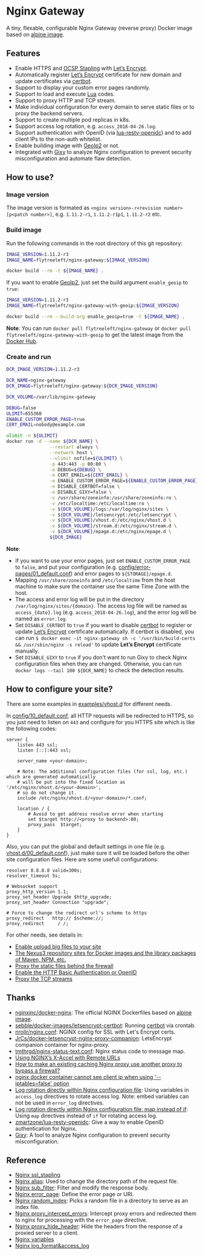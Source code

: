 Nginx Gateway
===============================

A tiny, flexable, configurable Nginx Gateway (reverse proxy) Docker image based on [alpine image](https://hub.docker.com/_/alpine/).

## Features

- Enable HTTPS and [OCSP Stapling](https://tools.ietf.org/html/rfc4366#section-3.6) with [Let’s Encrypt](https://letsencrypt.org/).
- Automatically register [Let’s Encrypt](https://letsencrypt.org/) certificate for new domain and update certificates via [certbot](https://certbot.eff.org/docs/using.html).
- Support to display your custom error pages randomly.
- Support to load and execute [Lua](https://github.com/openresty/lua-nginx-module) codes.
- Support to proxy HTTP and TCP stream.
- Make individual configuration for every domain to serve static files or to proxy the backend servers.
- Support to create multiple pod replicas in k8s.
- Support access log rotation, e.g. `access_2018-04-26.log`.
- Support authentication with OpenID (via [lua-resty-openidc](https://github.com/zmartzone/lua-resty-openidc)) and to add client IPs to the non-auth whitelist.
- Enable building image with [GeoIp2](https://github.com/leev/ngx_http_geoip2_module) or not.
- Integrated with [Gixy](https://github.com/yandex/gixy) to analyze Nginx configuration to prevent security misconfiguration and automate flaw detection.

## How to use?

### Image version

The image version is formated as `<nginx version>-r<revision number>[p<patch number>]`, e.g. `1.11.2-r1`, `1.11.2-r1p1`, `1.11.2-r2` etc.

### Build image

Run the following commands in the root directory of this git repository:

```bash
IMAGE_VERSION=1.11.2-r3
IMAGE_NAME=flytreeleft/nginx-gateway:${IMAGE_VERSION}

docker build --rm -t ${IMAGE_NAME} .
```

If you want to enable [GeoIp2](https://github.com/leev/ngx_http_geoip2_module), just set the build argument `enable_geoip` to `true`:

```bash
IMAGE_VERSION=1.11.2-r3
IMAGE_NAME=flytreeleft/nginx-gateway-with-geoip:${IMAGE_VERSION}

docker build --rm --build-arg enable_geoip=true -t ${IMAGE_NAME} .
```

**Note**: You can run `docker pull flytreeleft/nginx-gateway` or `docker pull flytreeleft/nginx-gateway-with-geoip` to get the latest image from the [Docker Hub](https://hub.docker.com/u/flytreeleft).

### Create and run

```bash
DCR_IMAGE_VERSION=1.11.2-r3

DCR_NAME=nginx-gateway
DCR_IMAGE=flytreeleft/nginx-gateway:${DCR_IMAGE_VERSION}

DCR_VOLUME=/var/lib/nginx-gateway

DEBUG=false
ULIMIT=655360
ENABLE_CUSTOM_ERROR_PAGE=true
CERT_EMAIL=nobody@example.com

ulimit -n ${ULIMIT}
docker run -d --name ${DCR_NAME} \
                --restart always \
                --network host \
                --ulimit nofile=${ULIMIT} \
                -p 443:443 -p 80:80 \
                -e DEBUG=${DEBUG} \
                -e CERT_EMAIL=${CERT_EMAIL} \
                -e ENABLE_CUSTOM_ERROR_PAGE=${ENABLE_CUSTOM_ERROR_PAGE} \
                -e DISABLE_CERTBOT=false \
                -e DISABLE_GIXY=false \
                -v /usr/share/zoneinfo:/usr/share/zoneinfo:ro \
                -v /etc/localtime:/etc/localtime:ro \
                -v ${DCR_VOLUME}/logs:/var/log/nginx/sites \
                -v ${DCR_VOLUME}/letsencrypt:/etc/letsencrypt \
                -v ${DCR_VOLUME}/vhost.d:/etc/nginx/vhost.d \
                -v ${DCR_VOLUME}/stream.d:/etc/nginx/stream.d \
                -v ${DCR_VOLUME}/epage.d:/etc/nginx/epage.d \
                ${DCR_IMAGE}
```

**Note**:
- If you want to use your error pages, just set `ENABLE_CUSTOM_ERROR_PAGE` to `false`, and put your configuration (e.g. [config/error-pages/01_default.conf](./config/error-pages/01_default.conf)) and error pages to `${STORAGE}/epage.d`.
- Mapping `/usr/share/zoneinfo` and `/etc/localtime` from the host machine to make sure the container use the same Time Zone with the host.
- The access and error log will be put in the directory `/var/log/nginx/sites/{domain}`. The access log file will be named as `access_{date}.log` (e.g. `access_2018-04-26.log`), and the error log will be named as `error.log`.
- Set `DISABLE_CERTBOT` to `true` if you want to disable [certbot](https://certbot.eff.org/docs/using.html) to register or update [Let’s Encrypt](https://letsencrypt.org/) certificate automatically. If certbot is disabled, you can run `$ docker exec -it nginx-gateway sh -c '/usr/bin/build-certs && /usr/sbin/nginx -s reload'` to update **Let’s Encrypt** certificate manually.
- Set `DISABLE_GIXY` to `true` if you don't want to run Gixy to check Nginx configuration files when they are changed. Otherwise, you can run `docker logs --tail 100 ${DCR_NAME}` to check the detection results.

## How to configure your site?

There are some examples in [examples/vhost.d](./examples/vhost.d) for different needs.

In [config/10_default.conf](./config/10_default.conf), all HTTP requests will be redirected to HTTPS,
so you just need to listen on `443` and configure for you HTTPS site which is like the following codes:
```nginx
server {
    listen 443 ssl;
    listen [::]:443 ssl;

    server_name <your-domain>;

    # Note: The additional configuration files (for ssl, log, etc.) which are generated automatically
    # will be put into the fixed location as '/etc/nginx/vhost.d/<your-domain>',
    # so do not change it.
    include /etc/nginx/vhost.d/<your-domain>/*.conf;

    location / {
        # Avoid to get address resolve error when starting
        set $target http://<proxy to backend>:80;
        proxy_pass  $target;
    }
}
```

Also, you can put the global and default settings in one file (e.g. [vhost.d/00_default.conf](./examples/vhost.d/00_default.conf)),
just make sure it will be loaded before the other site configuration files. Here are some usefull configurations:
```nginx
resolver 8.8.8.8 valid=300s;
resolver_timeout 5s;

# Websocket support
proxy_http_version 1.1;
proxy_set_header Upgrade $http_upgrade;
proxy_set_header Connection "upgrade";

# Force to change the redirect url's scheme to https
proxy_redirect   http:// $scheme://;
proxy_redirect     / /;
```

For other needs, see details in:
- [Enable upload big files to your site](./examples/vhost.d/git.example.com.conf)
- [The Nexus3 repository sites for Docker images and the library packages of Maven, NPM, etc.](./examples/vhost.d/repo.example.com.conf)
- [Proxy the static files behind the firewall](./examples/vhost.d/static.example.com.conf)
- [Enable the HTTP Basic Authentication or OpenID](./examples/vhost.d/wiki.example.com.conf)
- [Proxy the TCP streams](./examples/stream.d/mysql.conf)

## Thanks

- [nginxinc/docker-nginx](https://github.com/nginxinc/docker-nginx/blob/master/stable/alpine/Dockerfile): The official NGINX Dockerfiles based on [alpine image](https://hub.docker.com/_/alpine/).
- [sebble/docker-images/letsencrypt-certbot](https://github.com/sebble/docker-images/tree/master/letsencrypt-certbot): Running [certbot](https://certbot.eff.org/docs/using.html) via crontab.
- [nrollr/nginx.conf](https://gist.github.com/nrollr/9a39bb636a820fb97eec2ed85e473d38): NGINX config for SSL with Let's Encrypt certs.
- [JrCs/docker-letsencrypt-nginx-proxy-companion](https://github.com/JrCs/docker-letsencrypt-nginx-proxy-companion): LetsEncrypt companion container for nginx-proxy.
- [tmthrgd/nginx-status-text.conf](https://gist.github.com/tmthrgd/3504859568e1dba9ee80e260f974a708): Nginx status code to message map.
- [Using NGINX’s X-Accel with Remote URLs](https://www.mediasuite.co.nz/blog/proxying-s3-downloads-nginx/)
- [How to make an existing caching Nginx proxy use another proxy to bypass a firewall?](https://serverfault.com/questions/583743/how-to-make-an-existing-caching-nginx-proxy-use-another-proxy-to-bypass-a-firewa#683955)
- [nginx docker container cannot see client ip when using '--iptables=false' option](http://serverfault.com/questions/786389/nginx-docker-container-cannot-see-client-ip-when-using-iptables-false-option#answer-788088)
- [Log rotation directly within Nginx configuration file](https://www.cambus.net/log-rotation-directly-within-nginx-configuration-file/): Using variables in `access_log` directives to rotate access log. Note: embed variables can not be used in `error_log` directives.
- [Log rotation directly within Nginx configuration file: map instead of if](https://github.com/fcambus/nginx-resources/issues/12): Using `map` directives instead of `if` for rotating access log.
- [zmartzone/lua-resty-openidc](https://github.com/zmartzone/lua-resty-openidc): Give a way to enable OpenID authentication for Nginx.
- [Gixy](https://github.com/yandex/gixy): A tool to analyze Nginx configuration to prevent security misconfiguration.

## Reference

- [Nginx ssl_stapling](http://nginx.org/en/docs/http/ngx_http_ssl_module.html#ssl_stapling)
- [Nginx alias](http://nginx.org/en/docs/http/ngx_http_core_module.html#alias): Used to change the directory path of the request file.
- [Nginx sub_filter](http://nginx.org/en/docs/http/ngx_http_sub_module.html#sub_filter): Filter and modify the response body.
- [Nginx error_page](http://nginx.org/en/docs/http/ngx_http_core_module.html#error_page): Define the error page or URI.
- [Nginx random_index](http://nginx.org/en/docs/http/ngx_http_random_index_module.html#random_index): Picks a random file in a directory to serve as an index file.
- [Nginx proxy_intercept_errors](http://nginx.org/en/docs/http/ngx_http_proxy_module.html#proxy_intercept_errors): Intercept proxy errors and redirected them to nginx for processing with the `error_page` directive.
- [Nginx proxy_hide_header](http://nginx.org/en/docs/http/ngx_http_proxy_module.html#proxy_hide_header): Hide the headers from the response of a proxied server to a client.
- [Nginx variables](http://nginx.org/en/docs/varindex.html)
- [Nginx log_format&access_log](http://nginx.org/en/docs/http/ngx_http_log_module.html)
